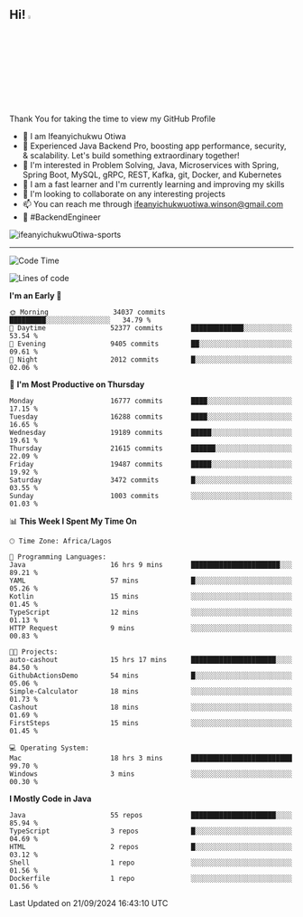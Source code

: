<!-- BLOG-POST-LIST:START --><!-- BLOG-POST-LIST:END -->

## Hi! <img src="https://media.giphy.com/media/hvRJCLFzcasrR4ia7z/giphy.gif" width="4%"> 

Thank You for taking the time to view my GitHub Profile

- 👋 I am Ifeanyichukwu Otiwa
- 🚀 Experienced Java Backend Pro, boosting app performance, security, & scalability. Let's build something extraordinary together!
- 👀 I'm interested in Problem Solving, Java, Microservices with Spring, Spring Boot, MySQL, gRPC, REST, Kafka, git, Docker, and Kubernetes
- 🌱 I am a fast learner and I'm currently learning and improving my skills
- 💞️ I'm looking to collaborate on any interesting projects
- 📫 You can reach me through ifeanyichukwuotiwa.winson@gmail.com
- 🚀 #BackendEngineer

<p align="left" marginTop="10px"> <img src="https://komarev.com/ghpvc/?username=ifeanyichukwuOtiwa-sports&label=Profile%20views&color=0e75b6&style=for-the-badge" alt="ifeanyichukwuOtiwa-sports" /> </p>

***

<!--START_SECTION:waka-->
![Code Time](http://img.shields.io/badge/Code%20Time-2%2C912%20hrs%2047%20mins-blue)

![Lines of code](https://img.shields.io/badge/From%20Hello%20World%20I%27ve%20Written-23.9%20million%20lines%20of%20code-blue)

**I'm an Early 🐤** 

```text
🌞 Morning                34037 commits       █████████░░░░░░░░░░░░░░░░   34.79 % 
🌆 Daytime                52377 commits       █████████████░░░░░░░░░░░░   53.54 % 
🌃 Evening                9405 commits        ██░░░░░░░░░░░░░░░░░░░░░░░   09.61 % 
🌙 Night                  2012 commits        █░░░░░░░░░░░░░░░░░░░░░░░░   02.06 % 
```
📅 **I'm Most Productive on Thursday** 

```text
Monday                   16777 commits       ████░░░░░░░░░░░░░░░░░░░░░   17.15 % 
Tuesday                  16288 commits       ████░░░░░░░░░░░░░░░░░░░░░   16.65 % 
Wednesday                19189 commits       █████░░░░░░░░░░░░░░░░░░░░   19.61 % 
Thursday                 21615 commits       ██████░░░░░░░░░░░░░░░░░░░   22.09 % 
Friday                   19487 commits       █████░░░░░░░░░░░░░░░░░░░░   19.92 % 
Saturday                 3472 commits        █░░░░░░░░░░░░░░░░░░░░░░░░   03.55 % 
Sunday                   1003 commits        ░░░░░░░░░░░░░░░░░░░░░░░░░   01.03 % 
```


📊 **This Week I Spent My Time On** 

```text
🕑︎ Time Zone: Africa/Lagos

💬 Programming Languages: 
Java                     16 hrs 9 mins       ██████████████████████░░░   89.21 % 
YAML                     57 mins             █░░░░░░░░░░░░░░░░░░░░░░░░   05.26 % 
Kotlin                   15 mins             ░░░░░░░░░░░░░░░░░░░░░░░░░   01.45 % 
TypeScript               12 mins             ░░░░░░░░░░░░░░░░░░░░░░░░░   01.13 % 
HTTP Request             9 mins              ░░░░░░░░░░░░░░░░░░░░░░░░░   00.83 % 

🐱‍💻 Projects: 
auto-cashout             15 hrs 17 mins      █████████████████████░░░░   84.50 % 
GithubActionsDemo        54 mins             █░░░░░░░░░░░░░░░░░░░░░░░░   05.06 % 
Simple-Calculator        18 mins             ░░░░░░░░░░░░░░░░░░░░░░░░░   01.73 % 
Cashout                  18 mins             ░░░░░░░░░░░░░░░░░░░░░░░░░   01.69 % 
FirstSteps               15 mins             ░░░░░░░░░░░░░░░░░░░░░░░░░   01.45 % 

💻 Operating System: 
Mac                      18 hrs 3 mins       █████████████████████████   99.70 % 
Windows                  3 mins              ░░░░░░░░░░░░░░░░░░░░░░░░░   00.30 % 
```

**I Mostly Code in Java** 

```text
Java                     55 repos            █████████████████████░░░░   85.94 % 
TypeScript               3 repos             █░░░░░░░░░░░░░░░░░░░░░░░░   04.69 % 
HTML                     2 repos             █░░░░░░░░░░░░░░░░░░░░░░░░   03.12 % 
Shell                    1 repo              ░░░░░░░░░░░░░░░░░░░░░░░░░   01.56 % 
Dockerfile               1 repo              ░░░░░░░░░░░░░░░░░░░░░░░░░   01.56 % 
```




 Last Updated on 21/09/2024 16:43:10 UTC
<!--END_SECTION:waka-->

<!--
<p align="center">
![trophy](https://github-profile-trophy.vercel.app/?username=ifeanyichukwuOtiwa-sports&theme=onedark) (https://github.com/ryo-ma/github-profile-trophy)
</p>
-->

<!---
ifeanyi-otiwa/ifeanyi-otiwa is a ✨ special ✨ repository because its `README.md` (this file) appears on your GitHub profile.
You can click the Preview link to take a look at your changes.
--->
